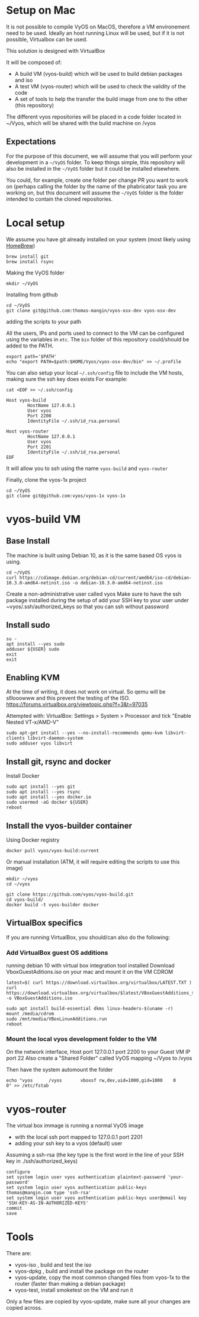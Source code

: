 # Setup on Mac

It is not possible to compile VyOS on MacOS, therefore a VM environement need to be used.
Ideally an host running Linux will be used, but if it is not possible, Virtualbox can be used.

This solution is designed with VirtualBox 

It will be composed of:
  - A build VM (vyos-build) which will be used to build debian packages and iso
  - A test VM (vyos-router) which will be used to check the validity of the code
  - A set of tools to help the transfer the build image from one to the other (this repository)

The different vyos repositories will be placed in a code folder located in ~/Vyos, which will be shared with the build machine on /vyos

## Expectations

For the purpose of this document, we will assume that you will perform your development in a `~/VyOS` folder. 
To keep things simple, this repository will also be installed in the `~/VyOS` folder but it could be installed elsewhere.

You could, for example, create one folder per change PR you want to work on (perhaps calling the folder by the name of the phabricator task you are working on, but this document will assume the `~/VyOS` folder is the folder intended to contain the cloned repositories.

# Local setup

We assume you have git already installed on your system (most likely using [HomeBrew](https://brew.sh))
```
brew install git
brew install rsync
```

Making the VyOS folder
```
mkdir ~/VyOS
```

Installing from github
```
cd ~/VyOS
git clone git@github.com:thomas-mangin/vyos-osx-dev vyos-osx-dev
```

adding the scripts to your path

All the users, IPs and ports used to connect to the VM can be configured using the variables in `etc`.
The `bin` folder of this repository could/should be added to the PATH.

```
export path='$PATH'
echo "export PATH=$path:$HOME/Vyos/vyos-osx-dev/bin" >> ~/.profile
```

You can also setup your local `~/.ssh/config` file to include the VM hosts, making sure the ssh key does exists
For example:
```
cat <EOF >> ~/.ssh/config

Host vyos-build
        HostName 127.0.0.1
        User vyos
        Port 2200
        IdentityFile ~/.ssh/id_rsa.personal

Host vyos-router
        HostName 127.0.0.1
        User vyos
        Port 2201
        IdentityFile ~/.ssh/id_rsa.personal
EOF
```
It will allow you to ssh using the name `vyos-build` and `vyos-router`

Finally, clone the vyos-1x project
```
cd ~/VyOS
git clone git@github.com:vyos/vyos-1x vyos-1x
```

# vyos-build VM

## Base Install

The machine is built using Debian 10, as it is the same based OS vyos is using.
```
cd ~/VyOS
curl https://cdimage.debian.org/debian-cd/current/amd64/iso-cd/debian-10.3.0-amd64-netinst.iso -o debian-10.3.0-amd64-netinst.iso
```

Create a non-administrative user called vyos
Make sure to have the ssh package installed during the setup of
add your SSH key to your user under ~vyos/.ssh/authorized_keys so that you can ssh without password

## Install sudo

```
su -
apt install --yes sudo
adduser ${USER} sudo
exit
exit
```

## Enabling  KVM

At the time of writing, it does not work on virtual. So qemu will be slllooowww and this prevent the testing of the ISO.
https://forums.virtualbox.org/viewtopic.php?f=3&t=97035

Attempted with:
VirtualBox: Settings > System > Processor and tick "Enable Nested VT-x/AMD-V"

```
sudo apt-get install --yes --no-install-recommends qemu-kvm libvirt-clients libvirt-daemon-system
sudo adduser vyos libvirt
```

## Install git, rsync and docker

Install Docker
```
sudo apt install --yes git
sudo apt install --yes rsync
sudo apt install --yes docker.io
sudo usermod -aG docker ${USER}
reboot
```

## Install the vyos-builder container

Using Docker registry
```
docker pull vyos/vyos-build:current
```

Or manual installation (ATM, it will require editing the scripts to use this image)
```
mkdir ~/vyos
cd ~/vyos

git clone https://github.com/vyos/vyos-build.git
cd vyos-build/
docker build -t vyos-builder docker
```

## VirtualBox specifics

If you are running VirtualBox, you should/can also do the following:

### Add VirtualBox guest OS additions

running debian 10 with virtual box integration tool installed
Download VboxGuestAditions.iso on your mac and mount it on the VM CDROM
```
latest=$( curl https://download.virtualbox.org/virtualbox/LATEST.TXT )
curl https://download.virtualbox.org/virtualbox/$latest/VBoxGuestAdditions_$latest.iso -o VBoxGuestAdditions.iso
```

```
sudo apt install build-essential dkms linux-headers-$(uname -r)
mount /media/cdrom
sudo /mnt/media/VBoxLinuxAdditions.run
reboot
```

### Mount the local vyos development folder to the VM

On the network interface, Host port 127.0.0.1 port 2200 to your Guest VM IP port 22
Also create a "Shared Folder" called VyOS mapping ~/Vyos to /vyos

Then have the system automount the folder
```
echo "vyos		/vyos		vboxsf rw,dev,uid=1000,gid=1000    0       0" >> /etc/fstab
```


# vyos-router

The virtual box immage is running a normal VyOS image 
 * with the local ssh port mapped to 127.0.0.1 port 2201
 * adding your ssh key to a vyos (default) user

Assuming a ssh-rsa (the key type is the first word in the line of your SSH key in ./ssh/authorized_keys)

```
configure
set system login user vyos authentication plaintext-password 'your-password'
set system login user vyos authentication public-keys thomas@mangin.com type 'ssh-rsa'
set system login user vyos authentication public-keys user@email key 'SSH-KEY-AS-IN-AUTHORIZED-KEYS'
commit
save
```

# Tools

There are:
 * vyos-iso <repo-name>, build and test the iso
 * vyos-dpkg <repo-name>, build and install the package on the router
 * vyos-update, copy the most common changed files from vyos-1x to the router (faster than making a debian package)
 * vyos-test, install smoketest on the VM and run it

Only a few files are copied by vyos-update, make sure all your changes are copied across.
